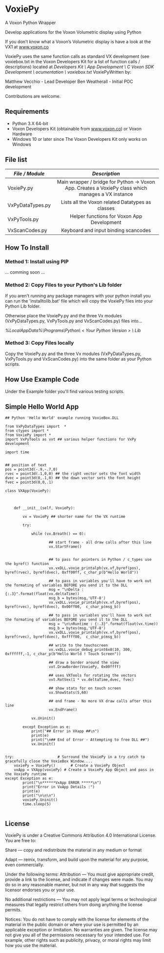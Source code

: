 # VoxiePy

A Voxon Python Wrapper

Develop applications for the Voxon Volumetric display using Python

If you don’t know what a Voxon’s Volumetric display is have a look at the VX1 at www.voxon.co

VoxiePy uses the same function calls as standard VX development (see voxiebox.txt in the Voxon Developers Kit for a list of function calls / descriptions)
located at *Developers Kit \ App Development \ C Voxon SDK Development \ ocumentation \ voxiebox.txt*
VoxiePyWritten by: 

Matthew Vecchio - Lead Developer
Ben Weatherall - Initial POC development 

Contributions are welcome. 

## Requirements

* Python 3.X 64-bit
* Voxon Developers Kit (obtainable from www.voxon.co) or Voxon Hardware
* Windows 10 or later since The Voxon Developers Kit only works on Windows 


## File list

| *File / Module* | *Description*|
|-----------------------|:-----------:|
| VoxiePy.py      | Main wrapper / bridge for Python -> Voxon App. Creates a VoxiePy class which manages a VX instance |
| VxPyDataTypes.py | Lists all the Voxon related Datatypes as classes |
| VxPyTools.py     | Helper functions for Voxon App Development |
| VxScanCodes.py | Keyboard and input binding scancodes |


## How To Install


### Method 1: Install using PIP

... comming soon ...


### Method 2: Copy Files to your Python's Lib folder

If you aren't running any package managers with your python install you can run the 'installtolib.bat' file which will copy the VoxiePy files into your Python Lib folder. 

Otherwise place the VoxiePy.py and the three Vx modules (VxPyDataTypes.py, VxPyTools.py and VxScanCodes.py) files into...

*%LocalAppData%\Programs\Python\ < Your Python Version > \ Lib*


### Method 3: Copy Files locally


Copy the VoxiePy.py and the three Vx modules (VxPyDataTypes.py, VxPyTools.py and VxScanCodes.py) into the same folder as your Python scripts.


## How Use Example Code


Under the Example folder you'll find various testing scripts. 



## Simple Hello World App


```
## Python 'Hello World' example running VoxieBox.DLL

from VxPyDataTypes import  *
from ctypes import *
from VoxiePy import *
import VxPyTools as vxt ## various helper functions for VxPy development

import time


## position of text
pos = point3d(-.9,-.7,0)
rvec = point3d(.1,0,0) ## the right vector sets the font width 
dvec = point3d(0,.1,0) ## the down vector sets the font height
fvec = point3d(0,0,.1)

class VXApp(VoxiePy):
   

   
    def __init__(self, VoxiePy):
        
        vx = VoxiePy ## shorter name for the VX runtime
        
        try:
                       
            while (vx.Breath() == 0):
    
                    ## start frame - all draw calls after this line
                    vx.StartFrame()
                    
                 
                    ## to pass for pointers in Python / c_types use the byref() function
                    vx.vxDLL.voxie_printalph(vx.vf,byref(pos), byref(rvec), byref(dvec), 0xff00ff, c_char_p(b"Hello World"))
    
                    ## to pass in variables you'll have to work out the formating of variables BEFORE you send it to the DLL 
                    msg = "\nDelta : {:.3}".format(float(vx.deltaTime))        
                    msg_b = bytes(msg,'UTF-8')
                    vx.vxDLL.voxie_printalph(vx.vf,byref(pos), byref(rvec), byref(dvec), 0x00ff00,  c_char_p(msg_b))
                    
                    ## to pass in variables you'll have to work out the formating of variables BEFORE you send it to the DLL 
                    msg = "\n\nRuntime : {:.3}".format(float(vx.time))
                    msg_b = bytes(msg,'UTF-8')
                    vx.vxDLL.voxie_printalph(vx.vf,byref(pos), byref(rvec), byref(dvec), 0xffff00,  c_char_p(msg_b))
                    
                    ## write to the touchscreen
                    vx.vxDLL.voxie_debug_print6x8(10, 300, 0xffffff,-1, c_char_p(b"Hello World ! Touch Screen"))
                    
                    ## draw a border around the view
                    vxt.DrawBorder(VoxiePy, 0x00ffff) 
                  
                    ## uses VXTools for rotating the vectors
                    vxt.RotVex(1 * vx.deltaTime,dvec, fvec)

                    ## show stats for on touch screen
                    vx.ShowStats(5,60)
                    
                    ## end frame - No more VX draw calls after this line
                    vx.EndFrame()
          
            vx.Uninit()

        except Exception as e: 
            print("## Error in VXapp ##\n")
            print(e)
            print("\n## End of Error - Attempting to free DLL ##")
            vx.Uninit()
 

try:                    # Surround the VoxiePy in a try catch to gracefully close the VoxieBox Window....
    voxiePy = VoxiePy()       # Create a VoxiePy Object 
    vxApp = VXApp(voxiePy) # Create a VoxiePy App Object and pass in the VoxiePy runtime
except Exception as e:
        print("\n******VxApp ERROR *****\n")
        print("Error in VxApp Details :")
        print(e)
        print("\n\n\n")
        voxiePy.Uninit()
        time.sleep(5)    


```


## License

VoxiePy is under a Creative Commons Attribution 4.0 International License.
You are free to:  

Share — copy and redistribute the material in any medium or format

Adapt — remix, transform, and build upon the material
for any purpose, even commercially.

Under the following terms:
Attribution — You must give appropriate credit, provide a link to the license, and indicate if changes were made. You may do so in any reasonable manner, but not in any way that suggests the licensor endorses you or your use.

No additional restrictions — You may not apply legal terms or technological measures that legally restrict others from doing anything the license permits.

Notices:
You do not have to comply with the license for elements of the material in the public domain or where your use is permitted by an applicable exception or limitation.
No warranties are given. The license may not give you all of the permissions necessary for your intended use. For example, other rights such as publicity, privacy, or moral rights may limit how you use the material.
